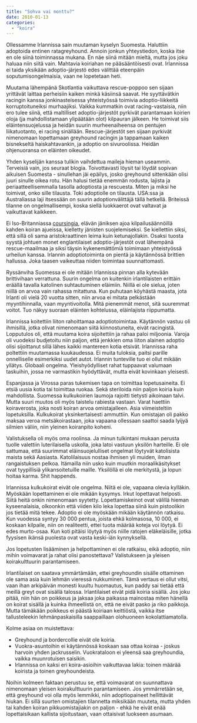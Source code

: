 ```yaml
---
title: "Sohva vai monttu?"
date: 2010-01-13
categories: 
  - "koira"
---
```


Ollessamme Irlannissa sain muutaman kyselyn Suomesta. Haluttiin adoptoida entinen ratagreyhound. Annoin jonkun yhteystiedon, koska itse en ole siinä toiminnassa mukana. En näe siinä mitään mieltä, mutta jos joku haluaa niin siitä vain. Mahtavia koiriahan ne pääsääntöisesti ovat. Irlannissa ei taida yksikään adoptio-järjestö edes välittää eteenpäin soputumisongelmaisia, vaan ne lopetetaan heti.

<!--more-->

Muutama lähempänä Skotlantia vaikuttava rescue-poppoo sen sijaan yrittävät laittaa perheisiin kaiken minkä käsiinsä saavat. He syyttävätkin racingin kanssa jonkinasteisessa yhteistyössä toimivia adoptio-liikkeitä korruptoituneiksi murhaajiksi. Vaikka kummatkin ovat racing-vastaisia, niin ero tulee siinä, että maltilliset adoptio-järjestöt pyrkivät parantamaan koirien oloja (ja mahdollistamaan ylipäätään olot) kilpauran jälkeen. He toimivat siis eläintensuojelussa ja heidän suurin murheenaiheensa on pentujen liikatuotanto, ei racing sinällään. Rescue-järjestöt sen sijaan pyrkivät nimenomaan lopettamaan greyhound racingin ja tappamaan kaiken bisnekseltä haiskahtavankin, ja adoptio on sivuroolissa. Heidän ohjenuoransa on eläinten oikeudet.

Yhden kyselijän kanssa tulikin vaihdettua maileja hieman useammin. Terveisiä vain, jos seuraat blogia. Toivottavasti löysit tai löydät sopivan aikuisen Suomesta - sinullehan jäi epäilys, josko greyhound sittenkään olisi juuri sinulle oikea rotu. Hän halusi tietää enemmän rodusta, lajista ja periaatteellisemmalla tasolla adoptiosta ja rescuesta. Miten ja miksi he toimivat, onko sille tilausta. Toki adoptiolle on tilausta. USA:ssa ja Australiassa laji itsessään on suurin adoptionvälittäjä tällä hetkellä. Briteissä tilanne on ongelmallisempi, koska siellä luokkaerot ovat valtavat ja vaikuttavat kaikkeen.

Ei Iso-Britanniassa [coursingia](https://www.katiska.eu/koirakilpailut/muut-kilpailut/coursing/), elävän jäniksen ajoa kilpailusäännöillä kahden koiran ajueissa, kielletty jänisten suojelemiseksi. Se kiellettiin siksi, että sillä oli sama aristokraattinen leima kuin ketunajollakin. Osaksi tuosta syystä johtuen monet englantilaiset adoptio-järjestöt ovat lähempänä rescue-maailmaa ja siksi täysin kykenemättömiä toimimaan yhteistyössä urheilun kanssa. Irlannin adoptiotoiminta on pientä ja käytännössä brittien hallussa. Joka taasen vaikeuttaa niiden toimintaa suunnattomasti.

Ryssänviha Suomessa ei ole mitään Irlannissa pinnan alla kytevään brittivihaan verrattuna. Suurin ongelma on kuitenkin irlantilaisten erittäin eräällä tavalla katolinen suhtautuminen eläimiin. Niillä ei ole sielua, joten niillä on arvoa vain rahassa mitattuna. Kun puhutaan köyhästä maasta, jota Irlanti oli vielä 20 vuotta sitten, niin arvoa ei mitata pelkästään myyntihinnalla, vaan myyntivoitolla. Mitä pienemmät menot, sitä suuremmat voitot. Tuo näkyy suoraan eläinten kohtelussa, eläinlajista riippumatta.

Irlannissa koitettiin liiton rahoittamaa adoptiotoimintaa. Käytännön vastuu oli ihmisillä, jotka olivat nimenomaan siitä kiinnostuneita, eivät racingistä. Lopputulos oli, että muutama koira sijoitettiin ja rahaa paloi miljoonia. Varoja oli vuodeksi budjetoitu niin paljon, että jenkkien oma liiton alainen adoptio olisi sijoittanut sillä lähes kaikki mantereen kotia etsivät. Irlannissa raha poltettiin muutamassa kuukaudessa. Ei muita tuloksia, paitsi parille onnelliselle esimerkiksi uudet autot. Irlannin tunteville tuo ei ollut mikään yllätys. Globaali ongelma. Yleishyödylliset rahat tuppaavat valumaan taskuihin, jossa ne varmastikin hyödyttävät, mutta eivät kovinkaan yleisesti.

Espanjassa ja Virossa paras tukemisen tapa on toimittaa lopetusaineita. Ei etsiä uusia kotia tai toimittaa ruokaa. Sekä steriloida niin paljon koiria kuin mahdollista. Suomessa kulkukoirien laumoja rajoitti tietysti aikoinaan talvi. Mutta suuri muutos oli myös taistelu rabiesta vastaan. Varat haettiin koiraverosta, joka nosti koiran arvoa omistajalleen. Asia viimeisteltiin lopetuksilla. Kulkukoirat yksinkertaisesti ammuttiin. Kun omistajan oli pakko maksaa veroa metsäkoirastaan, joka vapaana ollessaan saattoi saada lyijyä silmien väliin, niin yleinen koiranpito koheni.

Valistuksella oli myös oma roolinsa. Ja minun tulkintani mukaan perusta tuolle valettiin luterilaisella uskolla, joka latoi vastuun yksilön harteille. Ei ole sattumaa, että suurimmat eläinsuojelulliset ongelmat löytyvät katolisista maista sekä Aasiasta. Katolilaisuus nostaa ihmisen yli muiden, ilman rangaistuksen pelkoa. Itämailla niin usko kuin muutkin moraalikäsitykset ovat tyypillisiä ylikansoitetuille maille. Yksilöllä ei ole merkitystä, ja lopun hoitaa karma. Shit happends.

Irlannissa kulkukoirat eivät ole ongelma. Niitä ei ole, vapaana olevia kylläkin. Myöskään lopettaminen ei ole mikään kysymys. Irkut lopettavat helposti. Siitä heitä onkin nimenomaan syytetty. Lopettamiskeinot ovat välillä hieman kyseenalaisia, olkoonkin että viiden kilo leka lopettaa siinä kuin pistoolikin jos tietää mitä tekee. Adoptio ei ole myöskään mikään käytännön ratkaisu. Kun vuodessa syntyy 30 000 pentua, joista ehkä kolmasosa, 10 000, ei koskaan kilpaile, niin on realiteetti, ettei tuota määrää koteja voi löytyä. Ei edes murto-osaa. Kun koti pitäisi löytyä myös niille ratojen eläkeläisille, jotka fyysisen ikänsä puolesta ovat vasta keski-iän kynnyksellä.

Jos lopetusten lisääminen ja helpottaminen ei ole ratkaisu, eikä adoptio, niin mihin voimavarat ja rahat olisi panostettava? Valistukseen ja yleisen koirakulttuurin parantamiseen.

Irlantilaiset on saatava ymmärtämään, ettei greyhoundin sisälle ottaminen ole sama asia kuin lehmän vieressä nukkuminen. Tämä vertaus ei ollut vitsi, vaan ihan arkipäivän monesti kuultu huomautus, kun paddy sai tietää että meillä greyt ovat sisällä talossa. Irlantilaiset eivät pidä koiria sisällä. Jos joku pitää, niin hän on poikkeus ja jaksaa joka paikassa mainostaa miten hänellä on koirat sisällä ja kuinka ihmeellistä on, että ne eivät pasko ja riko paikkoja. Mutta tämäkään poikkeus ei päästä koiriaan keittiöstä, vaikka itse tallusteleekin lehmänpaskaisilla saappaillaan olohuoneen kokolattiamatolla.

Kolme asiaa on muistettava:

- Greyhound ja bordercollie eivät ole koiria.
- Vuokra-asuntoihin ei käytännössä koskaan saa ottaa koiraa - joskus harvoin yhden jackrusselin. Vuokrataloon ei yleensä saa greyhoundia, vaikka muunrotuisen saisikin.
- Irlannissa on kaksi eri koira-asioihin vaikuttavaa lakia: toinen määrää koirista ja toinen greyhoundeista.

Noihin kolmeen faktaan perustuu se, että voimavarat on suunnattava nimenomaan yleisen koirakulttuurin parantamiseen. Jos ymmärretään se, että greyhound voi olla myös lemmikki, niin adoptiopaineet hellittävät hiukan. Ei sillä suurten omistajien tilannetta miksikään muuteta, mutta yhden tai kahden koiran pikkuomistajiakin on paljon - ehkä he eivät enää lopettaisikaan kallista sijoitustaan, vaan ottaisivat luokseen asumaan.

